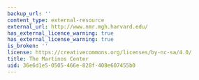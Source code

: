 ```yaml
---
backup_url: ''
content_type: external-resource
external_url: http://www.nmr.mgh.harvard.edu/
has_external_licence_warning: true
has_external_license_warning: true
is_broken: ''
license: https://creativecommons.org/licenses/by-nc-sa/4.0/
title: The Martinos Center
uid: 36e6d1e5-0505-466e-828f-408e607455b0
---
```

